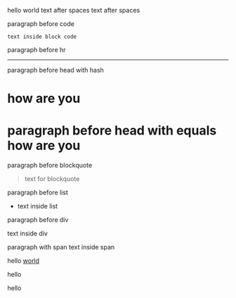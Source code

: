 hello world
    text after spaces
    text after spaces

paragraph before code
```
text inside block code
```

paragraph before hr
* * *

paragraph before head with hash
# how are you

paragraph before head with equals
how are you
===========

paragraph before blockquote
> text for blockquote

paragraph before list
* text inside list

paragraph before div
<div>text inside div</div>

paragraph with span
<span>text inside span</span>

hello [world][how]

[how]: /are/you

<div>hello</div>

<span>hello</span>
